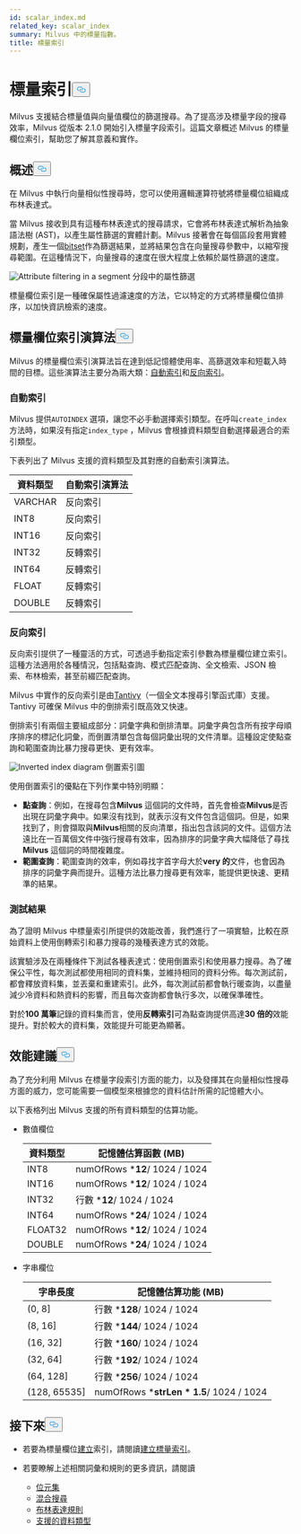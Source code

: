 ```yaml
---
id: scalar_index.md
related_key: scalar_index
summary: Milvus 中的標量指數。
title: 標量索引
---
```

<h1 id="Scalar-Index" class="common-anchor-header">標量索引<button data-href="#Scalar-Index" class="anchor-icon" translate="no">
      <svg translate="no"
        aria-hidden="true"
        focusable="false"
        height="20"
        version="1.1"
        viewBox="0 0 16 16"
        width="16"
      >
        <path
          fill="#0092E4"
          fill-rule="evenodd"
          d="M4 9h1v1H4c-1.5 0-3-1.69-3-3.5S2.55 3 4 3h4c1.45 0 3 1.69 3 3.5 0 1.41-.91 2.72-2 3.25V8.59c.58-.45 1-1.27 1-2.09C10 5.22 8.98 4 8 4H4c-.98 0-2 1.22-2 2.5S3 9 4 9zm9-3h-1v1h1c1 0 2 1.22 2 2.5S13.98 12 13 12H9c-.98 0-2-1.22-2-2.5 0-.83.42-1.64 1-2.09V6.25c-1.09.53-2 1.84-2 3.25C6 11.31 7.55 13 9 13h4c1.45 0 3-1.69 3-3.5S14.5 6 13 6z"
        ></path>
      </svg>
    </button></h1><p>Milvus 支援結合標量值與向量值欄位的篩選搜尋。為了提高涉及標量字段的搜尋效率，Milvus 從版本 2.1.0 開始引入標量字段索引。這篇文章概述 Milvus 的標量欄位索引，幫助您了解其意義和實作。</p>
<h2 id="Overview" class="common-anchor-header">概述<button data-href="#Overview" class="anchor-icon" translate="no">
      <svg translate="no"
        aria-hidden="true"
        focusable="false"
        height="20"
        version="1.1"
        viewBox="0 0 16 16"
        width="16"
      >
        <path
          fill="#0092E4"
          fill-rule="evenodd"
          d="M4 9h1v1H4c-1.5 0-3-1.69-3-3.5S2.55 3 4 3h4c1.45 0 3 1.69 3 3.5 0 1.41-.91 2.72-2 3.25V8.59c.58-.45 1-1.27 1-2.09C10 5.22 8.98 4 8 4H4c-.98 0-2 1.22-2 2.5S3 9 4 9zm9-3h-1v1h1c1 0 2 1.22 2 2.5S13.98 12 13 12H9c-.98 0-2-1.22-2-2.5 0-.83.42-1.64 1-2.09V6.25c-1.09.53-2 1.84-2 3.25C6 11.31 7.55 13 9 13h4c1.45 0 3-1.69 3-3.5S14.5 6 13 6z"
        ></path>
      </svg>
    </button></h2><p>在 Milvus 中執行向量相似性搜尋時，您可以使用邏輯運算符號將標量欄位組織成布林表達式。</p>
<p>當 Milvus 接收到具有這種布林表達式的搜尋請求，它會將布林表達式解析為抽象語法樹 (AST)，以產生屬性篩選的實體計劃。Milvus 接著會在每個區段套用實體規劃，產生一個<a href="/docs/zh-hant/bitset.md">bitset</a>作為篩選結果，並將結果包含在向量搜尋參數中，以縮窄搜尋範圍。在這種情況下，向量搜尋的速度在很大程度上依賴於屬性篩選的速度。</p>
<p>
  
   <span class="img-wrapper"> <img translate="no" src="/docs/v2.6.x/assets/scalar_index.png" alt="Attribute filtering in a segment" class="doc-image" id="attribute-filtering-in-a-segment" />
   </span> <span class="img-wrapper"> <span>分段中的屬性篩選</span> </span></p>
<p>標量欄位索引是一種確保屬性過濾速度的方法，它以特定的方式將標量欄位值排序，以加快資訊檢索的速度。</p>
<h2 id="Scalar-field-indexing-algorithms" class="common-anchor-header">標量欄位索引演算法<button data-href="#Scalar-field-indexing-algorithms" class="anchor-icon" translate="no">
      <svg translate="no"
        aria-hidden="true"
        focusable="false"
        height="20"
        version="1.1"
        viewBox="0 0 16 16"
        width="16"
      >
        <path
          fill="#0092E4"
          fill-rule="evenodd"
          d="M4 9h1v1H4c-1.5 0-3-1.69-3-3.5S2.55 3 4 3h4c1.45 0 3 1.69 3 3.5 0 1.41-.91 2.72-2 3.25V8.59c.58-.45 1-1.27 1-2.09C10 5.22 8.98 4 8 4H4c-.98 0-2 1.22-2 2.5S3 9 4 9zm9-3h-1v1h1c1 0 2 1.22 2 2.5S13.98 12 13 12H9c-.98 0-2-1.22-2-2.5 0-.83.42-1.64 1-2.09V6.25c-1.09.53-2 1.84-2 3.25C6 11.31 7.55 13 9 13h4c1.45 0 3-1.69 3-3.5S14.5 6 13 6z"
        ></path>
      </svg>
    </button></h2><p>Milvus 的標量欄位索引演算法旨在達到低記憶體使用率、高篩選效率和短載入時間的目標。這些演算法主要分為兩大類：<a href="#auto-indexing">自動索引</a>和<a href="#inverted-indexing">反向索引</a>。</p>
<h3 id="Auto-indexing" class="common-anchor-header">自動索引</h3><p>Milvus 提供<code translate="no">AUTOINDEX</code> 選項，讓您不必手動選擇索引類型。在呼叫<code translate="no">create_index</code> 方法時，如果沒有指定<code translate="no">index_type</code> ，Milvus 會根據資料類型自動選擇最適合的索引類型。</p>
<p>下表列出了 Milvus 支援的資料類型及其對應的自動索引演算法。</p>
<table>
<thead>
<tr><th>資料類型</th><th>自動索引演算法</th></tr>
</thead>
<tbody>
<tr><td>VARCHAR</td><td>反向索引</td></tr>
<tr><td>INT8</td><td>反向索引</td></tr>
<tr><td>INT16</td><td>反向索引</td></tr>
<tr><td>INT32</td><td>反轉索引</td></tr>
<tr><td>INT64</td><td>反轉索引</td></tr>
<tr><td>FLOAT</td><td>反轉索引</td></tr>
<tr><td>DOUBLE</td><td>反轉索引</td></tr>
</tbody>
</table>
<h3 id="Inverted-indexing" class="common-anchor-header">反向索引</h3><p>反向索引提供了一種靈活的方式，可透過手動指定索引參數為標量欄位建立索引。這種方法適用於各種情況，包括點查詢、模式匹配查詢、全文檢索、JSON 檢索、布林檢索，甚至前綴匹配查詢。</p>
<p>Milvus 中實作的反向索引是由<a href="https://github.com/quickwit-oss/tantivy">Tantivy</a>（一個全文本搜尋引擎函式庫）支援。Tantivy 可確保 Milvus 中的倒排索引既高效又快速。</p>
<p>倒排索引有兩個主要組成部分：詞彙字典和倒排清單。詞彙字典包含所有按字母順序排序的標記化詞彙，而倒置清單包含每個詞彙出現的文件清單。這種設定使點查詢和範圍查詢比暴力搜尋更快、更有效率。</p>
<p>
  
   <span class="img-wrapper"> <img translate="no" src="/docs/v2.6.x/assets/scalar_index_inverted.png" alt="Inverted index diagram" class="doc-image" id="inverted-index-diagram" />
   </span> <span class="img-wrapper"> <span>倒置索引圖</span> </span></p>
<p>使用倒置索引的優點在下列作業中特別明顯：</p>
<ul>
<li><strong>點查詢</strong>：例如，在搜尋包含<strong>Milvus</strong> 這個詞的文件時，首先會檢查<strong>Milvus</strong>是否出現在詞彙字典中。如果沒有找到，就表示沒有文件包含這個詞。但是，如果找到了，則會擷取與<strong>Milvus</strong>相關的反向清單，指出包含該詞的文件。這個方法遠比在一百萬個文件中強行搜尋有效率，因為排序的詞彙字典大幅降低了尋找<strong>Milvus</strong> 這個詞的時間複雜度。</li>
<li><strong>範圍查詢</strong>：範圍查詢的效率，例如尋找字首字母大於<strong>very 的</strong>文件，也會因為排序的詞彙字典而提升。這種方法比暴力搜尋更有效率，能提供更快速、更精準的結果。</li>
</ul>
<h3 id="Test-results" class="common-anchor-header">測試結果</h3><p>為了證明 Milvus 中標量索引所提供的效能改善，我們進行了一項實驗，比較在原始資料上使用倒轉索引和暴力搜尋的幾種表達方式的效能。</p>
<p>該實驗涉及在兩種條件下測試各種表達式：使用倒置索引和使用暴力搜尋。為了確保公平性，每次測試都使用相同的資料集，並維持相同的資料分佈。每次測試前，都會釋放資料集，並丟棄和重建索引。此外，每次測試前都會執行暖查詢，以盡量減少冷資料和熱資料的影響，而且每次查詢都會執行多次，以確保準確性。</p>
<p>對於<strong>100 萬筆</strong>記錄的資料集而言，使用<strong>反轉索引</strong>可為點查詢提供高達<strong>30 倍的</strong>效能提升。對於較大的資料集，效能提升可能更為顯著。</p>
<h2 id="Performance-recommandations" class="common-anchor-header">效能建議<button data-href="#Performance-recommandations" class="anchor-icon" translate="no">
      <svg translate="no"
        aria-hidden="true"
        focusable="false"
        height="20"
        version="1.1"
        viewBox="0 0 16 16"
        width="16"
      >
        <path
          fill="#0092E4"
          fill-rule="evenodd"
          d="M4 9h1v1H4c-1.5 0-3-1.69-3-3.5S2.55 3 4 3h4c1.45 0 3 1.69 3 3.5 0 1.41-.91 2.72-2 3.25V8.59c.58-.45 1-1.27 1-2.09C10 5.22 8.98 4 8 4H4c-.98 0-2 1.22-2 2.5S3 9 4 9zm9-3h-1v1h1c1 0 2 1.22 2 2.5S13.98 12 13 12H9c-.98 0-2-1.22-2-2.5 0-.83.42-1.64 1-2.09V6.25c-1.09.53-2 1.84-2 3.25C6 11.31 7.55 13 9 13h4c1.45 0 3-1.69 3-3.5S14.5 6 13 6z"
        ></path>
      </svg>
    </button></h2><p>為了充分利用 Milvus 在標量字段索引方面的能力，以及發揮其在向量相似性搜尋方面的威力，您可能需要一個模型來根據您的資料估計所需的記憶體大小。</p>
<p>以下表格列出 Milvus 支援的所有資料類型的估算功能。</p>
<ul>
<li><p>數值欄位</p>
<table>
<thead>
<tr><th>資料類型</th><th>記憶體估算函數 (MB)</th></tr>
</thead>
<tbody>
<tr><td>INT8</td><td>numOfRows *<strong>12</strong>/ 1024 / 1024</td></tr>
<tr><td>INT16</td><td>numOfRows *<strong>12</strong>/ 1024 / 1024</td></tr>
<tr><td>INT32</td><td>行數 *<strong>12</strong>/ 1024 / 1024</td></tr>
<tr><td>INT64</td><td>numOfRows *<strong>24</strong>/ 1024 / 1024</td></tr>
<tr><td>FLOAT32</td><td>numOfRows *<strong>12</strong>/ 1024 / 1024</td></tr>
<tr><td>DOUBLE</td><td>numOfRows *<strong>24</strong>/ 1024 / 1024</td></tr>
</tbody>
</table>
</li>
<li><p>字串欄位</p>
<table>
<thead>
<tr><th>字串長度</th><th>記憶體估算功能 (MB)</th></tr>
</thead>
<tbody>
<tr><td>(0, 8]</td><td>行數 *<strong>128</strong>/ 1024 / 1024</td></tr>
<tr><td>(8, 16]</td><td>行數 *<strong>144</strong>/ 1024 / 1024</td></tr>
<tr><td>(16, 32]</td><td>行數 *<strong>160</strong>/ 1024 / 1024</td></tr>
<tr><td>(32, 64]</td><td>行數 *<strong>192</strong>/ 1024 / 1024</td></tr>
<tr><td>(64, 128]</td><td>行數 *<strong>256</strong>/ 1024 / 1024</td></tr>
<tr><td>(128, 65535]</td><td>numOfRows *<strong>strLen * 1.5</strong>/ 1024 / 1024</td></tr>
</tbody>
</table>
</li>
</ul>
<h2 id="Whats-next" class="common-anchor-header">接下來<button data-href="#Whats-next" class="anchor-icon" translate="no">
      <svg translate="no"
        aria-hidden="true"
        focusable="false"
        height="20"
        version="1.1"
        viewBox="0 0 16 16"
        width="16"
      >
        <path
          fill="#0092E4"
          fill-rule="evenodd"
          d="M4 9h1v1H4c-1.5 0-3-1.69-3-3.5S2.55 3 4 3h4c1.45 0 3 1.69 3 3.5 0 1.41-.91 2.72-2 3.25V8.59c.58-.45 1-1.27 1-2.09C10 5.22 8.98 4 8 4H4c-.98 0-2 1.22-2 2.5S3 9 4 9zm9-3h-1v1h1c1 0 2 1.22 2 2.5S13.98 12 13 12H9c-.98 0-2-1.22-2-2.5 0-.83.42-1.64 1-2.09V6.25c-1.09.53-2 1.84-2 3.25C6 11.31 7.55 13 9 13h4c1.45 0 3-1.69 3-3.5S14.5 6 13 6z"
        ></path>
      </svg>
    </button></h2><ul>
<li><p>若要為標量欄位<a href="/docs/zh-hant/index-scalar-fields.md">建立</a>索引，請閱讀<a href="/docs/zh-hant/index-scalar-fields.md">建立標量索引</a>。</p></li>
<li><p>若要瞭解上述相關詞彙和規則的更多資訊，請閱讀</p>
<ul>
<li><a href="/docs/zh-hant/bitset.md">位元集</a></li>
<li><a href="/docs/zh-hant/multi-vector-search.md">混合搜尋</a></li>
<li><a href="/docs/zh-hant/boolean.md">布林表達規則</a></li>
<li><a href="/docs/zh-hant/schema.md#Supported-data-type">支援的資料類型</a></li>
</ul></li>
</ul>

